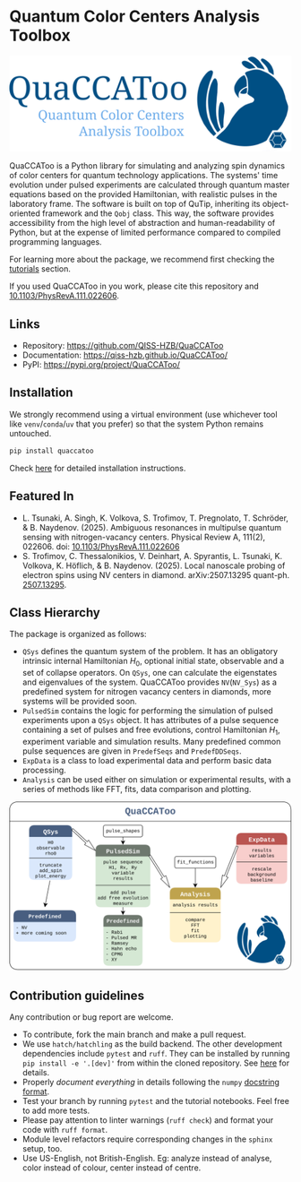 # Quantum Color Centers Analysis Toolbox
![Logo](./docs/QuaCCAToo_logo.svg)

QuaCCAToo is a Python library for simulating and analyzing spin dynamics of color centers for quantum technology applications.
The systems' time evolution under pulsed experiments are calculated through quantum master equations based on the provided Hamiltonian, with realistic pulses in the laboratory frame. 
The software is built on top of QuTip, inheriting its object-oriented framework and the `Qobj` class.
This way, the software provides accessibility from the high level of abstraction and human-readability of Python, but at the expense of limited performance compared to  compiled programming languages.

For learning more about the package, we recommend first checking the [tutorials](https://qiss-hzb.github.io/QuaCCAToo/notebooks.html) section.

If you used QuaCCAToo in you work, please cite this repository and [10.1103/PhysRevA.111.022606](https://journals.aps.org/pra/abstract/10.1103/PhysRevA.111.022606).

## Links
- Repository: https://github.com/QISS-HZB/QuaCCAToo
- Documentation: https://qiss-hzb.github.io/QuaCCAToo/
- PyPI: https://pypi.org/project/QuaCCAToo/

## Installation

We strongly recommend using a virtual environment (use whichever tool like `venv`/`conda`/`uv` that you prefer) so that the system Python remains untouched.

``` sh
pip install quaccatoo
```

Check [here](https://qiss-hzb.github.io/QuaCCAToo/installation.html) for detailed installation instructions.

## Featured In

- L. Tsunaki, A. Singh, K. Volkova, S. Trofimov, T. Pregnolato, T. Schröder, & B. Naydenov. (2025). Ambiguous resonances in multipulse quantum sensing with nitrogen-vacancy centers. Physical Review A, 111(2), 022606. doi: [10.1103/PhysRevA.111.022606](https://journals.aps.org/pra/abstract/10.1103/PhysRevA.111.022606)
- S. Trofimov, C. Thessalonikios, V. Deinhart, A. Spyrantis, L. Tsunaki, K. Volkova, K. Höflich, & B. Naydenov. (2025). Local nanoscale probing of electron spins using NV centers in diamond. arXiv:2507.13295 quant-ph. [2507.13295](https://arxiv.org/abs/2507.13295).

## Class Hierarchy

The package is organized as follows:
- `QSys` defines the quantum system of the problem. It has an obligatory intrinsic internal Hamiltonian
  $H_0$, optional initial state, observable and a set of collapse operators. On `QSys`, one can calculate the
  eigenstates and eigenvalues of the system. QuaCCAToo provides `NV`(`NV_Sys`) as a predefined system for nitrogen
  vacancy centers in diamonds, more systems will be provided soon.
- `PulsedSim` contains the logic for performing the simulation of pulsed experiments upon a `QSys` object. It
  has attributes of a pulse sequence containing a set of pulses and free evolutions, control Hamiltonian
  $H_1$, experiment variable and simulation results. Many predefined common pulse sequences are given in
  `PredefSeqs` and `PredefDDSeqs`.
- `ExpData` is a class to load experimental data and perform basic data processing.
- `Analysis` can be used either on simulation or experimental results, with a series of methods like FFT,
  fits, data comparison and plotting.

![Class diagram](./docs/class_diagram.svg)

## Contribution guidelines

Any contribution or bug report are welcome.

- To contribute, fork the main branch and make a pull request.
- We use `hatch/hatchling` as the build backend. The other development dependencies include `pytest` and
  `ruff`. They can be installed by running `pip install -e '.[dev]'` from within the cloned repository. See
  [here](https://qiss-hzb.github.io/QuaCCAToo/installation.html) for details.
- Properly _document everything_ in details following the `numpy` [docstring
  format](https://numpydoc.readthedocs.io/en/latest/format.html#docstring-standard).
- Test your branch by running `pytest` and the tutorial notebooks. Feel free to add more tests.
- Please pay attention to linter warnings (`ruff check`) and format your code with `ruff format`.
- Module level refactors require corresponding changes in the `sphinx` setup, too.
- Use US-English, not British-English. Eg: analyze instead of analyse, color instead of colour, center
  instead of centre.